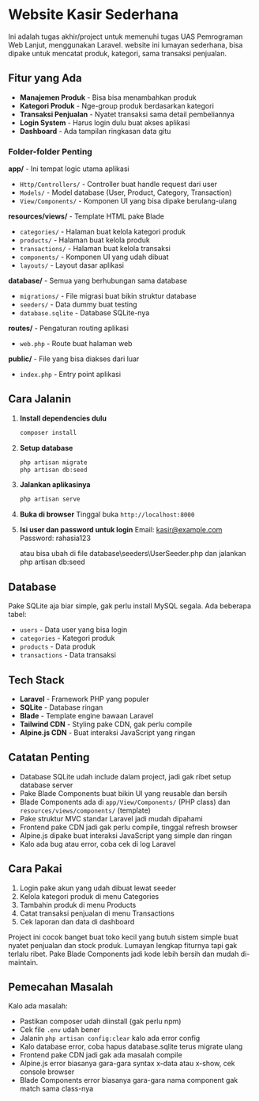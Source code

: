 # Website Kasir Sederhana

Ini adalah tugas akhir/project untuk memenuhi tugas UAS Pemrograman Web Lanjut, menggunakan Laravel. website ini lumayan sederhana, bisa dipake untuk mencatat produk, kategori, sama transaksi penjualan.

## Fitur yang Ada

- **Manajemen Produk** - Bisa bisa menambahkan produk
- **Kategori Produk** - Nge-group produk berdasarkan kategori
- **Transaksi Penjualan** - Nyatet transaksi sama detail pembeliannya
- **Login System** - Harus login dulu buat akses aplikasi
- **Dashboard** - Ada tampilan ringkasan data gitu

### Folder-folder Penting

**app/** - Ini tempat logic utama aplikasi
- `Http/Controllers/` - Controller buat handle request dari user
- `Models/` - Model database (User, Product, Category, Transaction)
- `View/Components/` - Komponen UI yang bisa dipake berulang-ulang

**resources/views/** - Template HTML pake Blade
- `categories/` - Halaman buat kelola kategori produk
- `products/` - Halaman buat kelola produk
- `transactions/` - Halaman buat kelola transaksi
- `components/` - Komponen UI yang udah dibuat
- `layouts/` - Layout dasar aplikasi

**database/** - Semua yang berhubungan sama database
- `migrations/` - File migrasi buat bikin struktur database
- `seeders/` - Data dummy buat testing
- `database.sqlite` - Database SQLite-nya

**routes/** - Pengaturan routing aplikasi
- `web.php` - Route buat halaman web

**public/** - File yang bisa diakses dari luar
- `index.php` - Entry point aplikasi

## Cara Jalanin

1. **Install dependencies dulu**
   ```bash
   composer install
   ```

2. **Setup database**
   ```bash
   php artisan migrate
   php artisan db:seed
   ```

3. **Jalankan aplikasinya**
   ```bash
   php artisan serve
   ```

4. **Buka di browser**
   Tinggal buka `http://localhost:8000`

5. **Isi user dan password untuk login**
    Email: kasir@example.com
    Password: rahasia123

    atau bisa ubah di file database\seeders\UserSeeder.php
    dan jalankan php artisan db:seed

## Database

Pake SQLite aja biar simple, gak perlu install MySQL segala. Ada beberapa tabel:
- `users` - Data user yang bisa login
- `categories` - Kategori produk
- `products` - Data produk
- `transactions` - Data transaksi


## Tech Stack

- **Laravel** - Framework PHP yang populer
- **SQLite** - Database ringan
- **Blade** - Template engine bawaan Laravel
- **Tailwind CDN** - Styling pake CDN, gak perlu compile
- **Alpine.js CDN** - Buat interaksi JavaScript yang ringan

## Catatan Penting

- Database SQLite udah include dalam project, jadi gak ribet setup database server
- Pake Blade Components buat bikin UI yang reusable dan bersih
- Blade Components ada di `app/View/Components/` (PHP class) dan `resources/views/components/` (template)
- Pake struktur MVC standar Laravel jadi mudah dipahami
- Frontend pake CDN jadi gak perlu compile, tinggal refresh browser
- Alpine.js dipake buat interaksi JavaScript yang simple dan ringan
- Kalo ada bug atau error, coba cek di log Laravel

## Cara Pakai

1. Login pake akun yang udah dibuat lewat seeder
2. Kelola kategori produk di menu Categories
3. Tambahin produk di menu Products
4. Catat transaksi penjualan di menu Transactions
5. Cek laporan dan data di dashboard

Project ini cocok banget buat toko kecil yang butuh sistem simple buat nyatet penjualan dan stock produk. Lumayan lengkap fiturnya tapi gak terlalu ribet. Pake Blade Components jadi kode lebih bersih dan mudah di-maintain.

## Pemecahan Masalah

Kalo ada masalah:
- Pastikan composer udah diinstall (gak perlu npm)
- Cek file `.env` udah bener
- Jalanin `php artisan config:clear` kalo ada error config
- Kalo database error, coba hapus database.sqlite terus migrate ulang
- Frontend pake CDN jadi gak ada masalah compile
- Alpine.js error biasanya gara-gara syntax x-data atau x-show, cek console browser
- Blade Components error biasanya gara-gara nama component gak match sama class-nya
